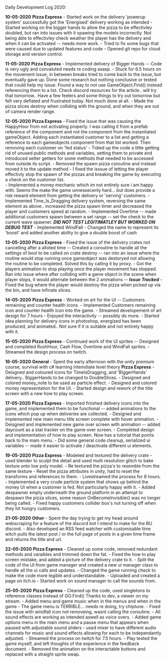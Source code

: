 Daily Development Log 2020:
    
**10-05-2020** 
    **Pizza Express**
        - Started work on the delivery 'powerup system' successfully got the 'Energised' delivery working as intended
        - Started working on the bigger hands to allow the pizza to be effectivley doubled, but ran into issues with it spawing the models incorrectly. Not being able to effectivley check weather the player has the delivery and when it can be activated -- needs more work.
        - Tried to fix some bugs that were caused due to updated features and code
        - Opened git repo for cloud storage and version control. 

**11-05-2020**
    **Pizza Express**
        - Implemented delivery of Bigger Hands -- Code is very ugly and convaluted needs re coding asasp. 
        - Stuck for 6.5 hours on the movement issue, in between breaks tried to come back to the issue, but eventually gave up.  Done some research but nothing conclusive or tested that could help my issue. Found a way to not use GameObject.Find() instead referencing them to a list. Check  discord resources for the article.. will try that tomorrow..  Have a few feelers and some things to try out tomorrow but felt very deflated and frustrated today. Not much done at all. 
        - Made the pizza slices destroy when colliding with the ground, and when they are out of camera render range. 

**12-05-2020**
    **Pizza Express**
        - Fixed the issue that was causing the HappyHour from not activating properly. I was calling it from a prefab reference of the component and not the component from the instantiated gameObject.  Adding each instantiated customer to a list and getting a reference to each gameobjects component from that list worked.  Then removing each customer on 'fed status'
        - Tidied up the code a little getting rid of unused public methods and variables, setting them to private and introduced setter getters for some methods that needed to be accessed from outside its script.
        - Removed the spawn pizza coroutine and instead moved it to the update method - I fixed the isssue of letting the player effectivly stop the spawn of the pizzas and breaking the game by executing a check on the customer list.  
        - Implemented a money mechanic which im not entirely sure i am happy with.  Seems the make the game unnessecerily hard... but does provide a risk reward element from getting the delivery or 'serving' customers. 
        - Implemented Time_Is_Dragging delivery system, reversing the same element as above.. increased the pizza spawn timer and decreased the player and customers speed at random. 
        - Implemented Overtime -- made additional customers spawn between a set range -- set the check to the current wave spawner. ***DID NOT TEST LEGITIMATLEY BUT WORKED ON DEBUG TEST***
        - Implemented WindFall - Changed the name to represent its 'boost' and added another ability to give a double boost of cash 

**13-05-2020**
    **Pizza Express**
        - Fixed the issue of the delivery crates not cancelling after a alloted time -- Created a coroutine to handle all the settings of bool to be called on crate destroy -- ran into an issue where the routine would stop running once gameobject was destoryed not allowing the  routine to be completed.  Solved this by calling it by proxy. 
        - Got the players animation to stop playing once the player movement has stopped. Ran into issue where after colliding with a game object in the scene when player stops, it would alternate between the 2 animations -- ***Issue Tracked***
        - Fixed the bug where the player would destroy the pizza when picked up via the bin, and have infinate slices.

**14-05-2020**
    **Pizza Express**
        - Worked on art for the UI -- Customers remaining and counter health icons. 
        - Implemented Customers remaining icon and counter health icon into the game. 
        - Streamed developement of art design for 7 hours - Enjoyed the interactivity -- possibly do more. 
        - Started idea planning for delivery icons in photoshop, energized has been produced, and animated.. Not sure if it is suitable and not entirely happy with it. 

**15-05-2020**
    **Pizza Express**
        - Continued work of the UI sprites -- Designed and completed RushHour, Cash Flow,  Overtime and WindFall sprites. 
        - Streamed the design process on twitch. 

**16-05-2020**
    **General**
        - Spent the early afternoon with the unity premium course, survival with c# learning intemdiate level theory
    **Pizza Express**
        - Deisgned and coloured icons for TimeIsDragging, and 'BiggerHands' delivery.. BiggerHands to be changed to DoubleSlices. 
        - Designed and colored money_note to be used as particle effect. 
        - Designed and colored money representation for the UI. 
        - Started design and rework of the title screen with a new how to play screen. 

**17-05-2020**
    **Pizza Express**
        - Imported finished delivery icons into the game, and implemented them to be functional -- added animations to the icons which pop up when deliveries are collected. 
        - Designed and implemented new main menu title screen complete with hover animation.
        - Deisgned and implemented new game over screen with animation -- added daycount as a stat tracker on the game over screen.
        - Completed design and implementation of how to play screen.  Now has a tutorial that points back to the main menu. 
        - Did some general code cleanup, serialized ui variables -- made it easier to activate / deactivate different ui elements. 

**19-05-2020**
    **Pizza Express**
        - Modeled and textured the delivery crate - used blender to sculpt the detail and used multi resolution glitch to bake texture onto low poly model. 
        - Re textured the pizza's to resemble from the same texture
        - Reset the pizza attributes in unity, had to reset the transforms and references to them.
        - Livestreamed the process for 8 hours. 
        - Implemented a very crude particle system that shows up behind the money UI when a customer is fed.  Not particularly happy with it.
        - Added despawner empty underneath the ground platform in an attempt to despawn the pizza slices, some reason OnBecomeInvisible() was no longer being called. 
        - Fixed happy customers collider box's not turning off when they hit hungry customers. 

**21-05-2020**
    **Other**
        - Spent the day trying to get my head around webscraping for a feature of the discord bot I intend to make for the BU discord. 
        - Also developed an RSS feed watcher with customisable time witch pulls the latest post / or the full page of posts in a given time frame and returns the title and url. 

**22-05-2020**
    **Pizza Express**
        - Cleaned up some code, removed redundant methods and varaibles and trimmed down the fat. 
        - Fixed the how to play screen mistake, and added a picture of the delivery crate to it. 
        - Split the code of the UI from game manager and created a new ui manager class to handle all the ui calls and updates.
        - Changed the game running check to make the code more legible and understandable. 
        - Uploaded and created a page on itch.io
        - Started work on sound manager to call the sounds from. 

**25-05-2020**
    **Pizza Express**
        - Cleaned up the code, used singletons to reference classes instead of GO.Find() Thanks to dev, a viewer on my stream. 
        - Added menu and game music when in the menus and when in the game - The game menu is TERRIBLE... needs re doing, try chiptune. 
        - Fixed the issue with windfall icon not removeing,  wasnt calling the coroutine. 
        - All sound effects are working as intended aswell as voice overs. 
        - Added game options menu in the main menu and a pause menu that appears when paused with adjustable sound sliders - used mixer to have different audio channels for music and sound effects allowing for each to be independantly adjusted.
        - Streamed the process on twitch for 7.5 hours. 
        - Play tested the game myself,  and left thoughts of the experience in the feedback document. 
        - Removed the animation on the interactable buttons and replaced with a straight sprite swap. 